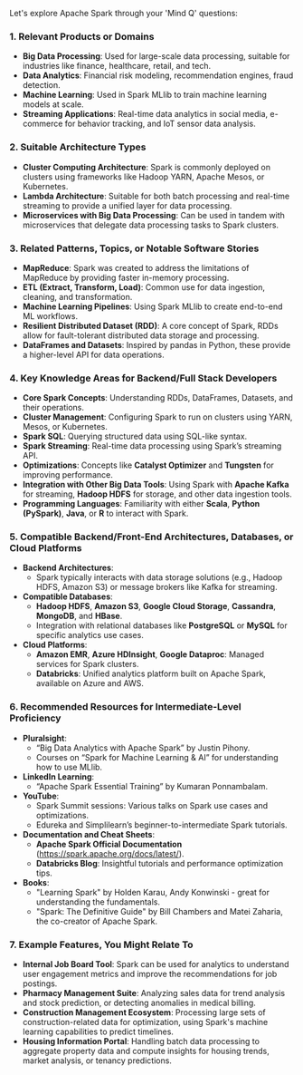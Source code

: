 Let's explore Apache Spark through your 'Mind Q' questions:

### 1. **Relevant Products or Domains**
   - **Big Data Processing**: Used for large-scale data processing, suitable for industries like finance, healthcare, retail, and tech.
   - **Data Analytics**: Financial risk modeling, recommendation engines, fraud detection.
   - **Machine Learning**: Used in Spark MLlib to train machine learning models at scale.
   - **Streaming Applications**: Real-time data analytics in social media, e-commerce for behavior tracking, and IoT sensor data analysis.

### 2. **Suitable Architecture Types**
   - **Cluster Computing Architecture**: Spark is commonly deployed on clusters using frameworks like Hadoop YARN, Apache Mesos, or Kubernetes.
   - **Lambda Architecture**: Suitable for both batch processing and real-time streaming to provide a unified layer for data processing.
   - **Microservices with Big Data Processing**: Can be used in tandem with microservices that delegate data processing tasks to Spark clusters.

### 3. **Related Patterns, Topics, or Notable Software Stories**
   - **MapReduce**: Spark was created to address the limitations of MapReduce by providing faster in-memory processing.
   - **ETL (Extract, Transform, Load)**: Common use for data ingestion, cleaning, and transformation.
   - **Machine Learning Pipelines**: Using Spark MLlib to create end-to-end ML workflows.
   - **Resilient Distributed Dataset (RDD)**: A core concept of Spark, RDDs allow for fault-tolerant distributed data storage and processing.
   - **DataFrames and Datasets**: Inspired by pandas in Python, these provide a higher-level API for data operations.

### 4. **Key Knowledge Areas for Backend/Full Stack Developers**
   - **Core Spark Concepts**: Understanding RDDs, DataFrames, Datasets, and their operations.
   - **Cluster Management**: Configuring Spark to run on clusters using YARN, Mesos, or Kubernetes.
   - **Spark SQL**: Querying structured data using SQL-like syntax.
   - **Spark Streaming**: Real-time data processing using Spark’s streaming API.
   - **Optimizations**: Concepts like **Catalyst Optimizer** and **Tungsten** for improving performance.
   - **Integration with Other Big Data Tools**: Using Spark with **Apache Kafka** for streaming, **Hadoop HDFS** for storage, and other data ingestion tools.
   - **Programming Languages**: Familiarity with either **Scala**, **Python (PySpark)**, **Java**, or **R** to interact with Spark.

### 5. **Compatible Backend/Front-End Architectures, Databases, or Cloud Platforms**
   - **Backend Architectures**:
     - Spark typically interacts with data storage solutions (e.g., Hadoop HDFS, Amazon S3) or message brokers like Kafka for streaming.
   - **Compatible Databases**:
     - **Hadoop HDFS**, **Amazon S3**, **Google Cloud Storage**, **Cassandra**, **MongoDB**, and **HBase**.
     - Integration with relational databases like **PostgreSQL** or **MySQL** for specific analytics use cases.
   - **Cloud Platforms**:
     - **Amazon EMR**, **Azure HDInsight**, **Google Dataproc**: Managed services for Spark clusters.
     - **Databricks**: Unified analytics platform built on Apache Spark, available on Azure and AWS.

### 6. **Recommended Resources for Intermediate-Level Proficiency**
   - **Pluralsight**:
     - “Big Data Analytics with Apache Spark” by Justin Pihony.
     - Courses on “Spark for Machine Learning & AI” for understanding how to use MLlib.
   - **LinkedIn Learning**:
     - “Apache Spark Essential Training” by Kumaran Ponnambalam.
   - **YouTube**:
     - Spark Summit sessions: Various talks on Spark use cases and optimizations.
     - Edureka and Simplilearn’s beginner-to-intermediate Spark tutorials.
   - **Documentation and Cheat Sheets**:
     - **Apache Spark Official Documentation** (https://spark.apache.org/docs/latest/).
     - **Databricks Blog**: Insightful tutorials and performance optimization tips.
   - **Books**:
     - "Learning Spark" by Holden Karau, Andy Konwinski - great for understanding the fundamentals.
     - "Spark: The Definitive Guide" by Bill Chambers and Matei Zaharia, the co-creator of Apache Spark.

### 7. **Example Features, You Might Relate To**
   - **Internal Job Board Tool**: Spark can be used for analytics to understand user engagement metrics and improve the recommendations for job postings.
   - **Pharmacy Management Suite**: Analyzing sales data for trend analysis and stock prediction, or detecting anomalies in medical billing.
   - **Construction Management Ecosystem**: Processing large sets of construction-related data for optimization, using Spark's machine learning capabilities to predict timelines.
   - **Housing Information Portal**: Handling batch data processing to aggregate property data and compute insights for housing trends, market analysis, or tenancy predictions.